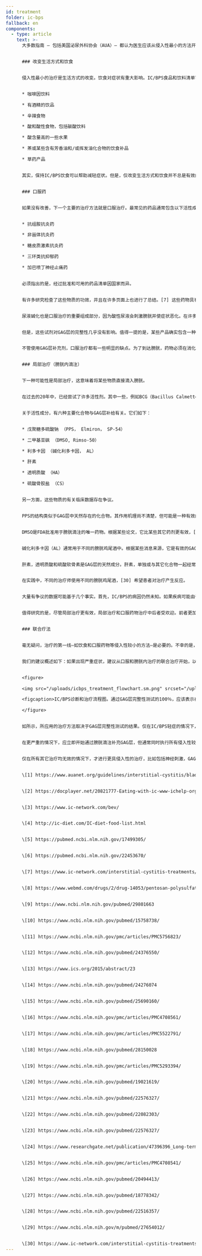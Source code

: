 ```yaml
---
id: treatment
folder: ic-bps
fallback: en
components:
  - type: article
    text: >-
      大多数指南 — 包括美国泌尿外科协会（AUA）— 都认为医生应该从侵入性最小的方法开始，逐步开始使用侵入性更大的技术。[1]


      ### 改变生活方式和饮食


      侵入性最小的治疗是生活方式的改变。饮食对症状有重大影响。IC/BPS食品和饮料清单可在网上广泛提供，[2],[3],[4] 有关主题的科学论文也已发表了很多。[5],[6] 大多数参考文献都同意，某些营养会刺激受损的膀胱壁。通常提到的是以下饮料和食物：


      * 咖啡因饮料

      * 有酒精的饮品

      * 辛辣食物

      * 酸和酸性食物，包括碳酸饮料

      * 酸含量高的一些水果

      * 茶或某些含有芳香油和/或挥发油化合物的饮食补品

      * 草药产品


      其实，保持IC/BPS饮食可以帮助减轻症状。但是，仅改变生活方式和饮食并不总是有效的，特别是在严重的情况下。效果显现通常需要相当长的时间，在这种治疗过程中，症状可能会加重。


      ### 口服药


      如果没有改善，下一个主要的治疗方法就是口服治疗。最常见的药品通常包含以下活性成分：


      * 抗组胺抗炎药

      * 非甾体抗炎药

      * 糖皮质激素抗炎药

      * 三环类抗抑郁药

      * 加巴喷丁神经止痛药


      必须指出的是，经过批准和可用的药品清单因国家而异。


      有许多研究检查了这些物质的功效，并且在许多页面上也进行了总结。[7] 这些药物具有抗炎，止痛介质阻滞和抗抑郁作用， 因此，口服药物是缓解泌尿和/或疼痛症状，从而是改善患者生活质量的有效方法。


      尿液碱化也是口服治疗的重要组成部分，因为酸性尿液会刺激膀胱并使症状恶化。在许多情况下，避免使尿液呈酸性的食物种类效果不佳。因此，碱化药丸（药物或食品补充剂）在口服药物中也起主要作用。


      但是，这些试剂对GAG层的完整性几乎没有影响。值得一提的是，某些产品确实包含一种或多种用于GAG层补给的活性药物成分（稍后详细介绍）。其中许多是众所周知的，可以在网上获得。在这一组中，最重要的药物是戊聚糖多硫酸钠 （PPS， Elmiron， SP-54），已获得美国食品药品管理局（FDA）的批准，被认为是唯一可以有效帮助GAG层补给的口服药物。


      不管使用GAG层补充剂，口服治疗都有一些明显的缺点。为了到达膀胱，药物必须在消化系统中吸收，进入循环系统并到达其它组织。这个事实降低了药物的功效并增加了副作用的机会。例如，PPS必须服用3个月或更长时间才能体验其对GAG层的影响。长时间口服PPS可能会产生严重的副作用，[8] 最新有关发现尤其令人关注。[9]


      ### 局部治疗（膀胱内滴注）


      下一种可能性是局部治疗，这意味着将某些物质直接滴入膀胱。


      在过去的20年中，已经尝试了许多活性剂。其中一些，例如BCG（Bacillus Calmette-Guarin）已经证明是无效的。[10] 其它方式，例如干扰神经生长因子，都存在安全问题。[11] 使用某些物质，仅能部分改善：例如使用香草精，可减轻疼痛，但未观察到泌尿症状改善。[12] 目前有一些药物正在接受检查，但是到目前为止，结果还是有争议的和/或不确定，或者尚未有足够的临床测试。阻断P2X3受体（影响膀胱活动）可能是有希望的，但是还需要进一步的实验。[13] A型肉毒毒素（BTX-A，肉毒素）已被检查过几次，但结果存在争议。[14],[15] 使用脂质体递送不同的药物可能是一种有效的方法，[16] 但是同样，还需要进一步的实验。


      关于活性成分，有六种主要化合物与GAG层补给有关。它们如下：


      * 戊聚糖多硫酸钠 （PPS， Elmiron， SP-54）

      * 二甲基亚砜 （DMSO, Rimso-50）

      * 利多卡因 （碱化利多卡因， AL）

      * 肝素

      * 透明质酸 （HA）

      * 硫酸骨胶盐 （CS）


      另一方面，这些物质的有关临床数据存在争议。


      PPS的结构类似于GAG层中天然存在的化合物。其作用机理尚不清楚，但可能是一种有效的膀胱内药物。[17]


      DMSO是FDA批准用于膀胱滴注的唯一药物。根据某些论文，它比某些其它药剂更有效，[18] 而其它参考文献指出了与DMSO相关的问题。[19]


      碱化利多卡因（AL）通常用于不同的膀胱鸡尾酒中。根据某些消息来源，它是有效的GAG层补给药物。[20] 大多数治疗师认为，即使有研究否认，它可以提高其它化合物的疗效。[21]


      肝素，透明质酸和硫酸软骨素是GAG层的天然成分。肝素，单独或与其它化合物一起经常用于局部治疗。[22] 有数据说它的效果不如 DMSO（请参见上文）。透明质酸可能是最广泛使用的成分，已经对其功效进行了数次检查，结果不同。[23],[24],[25] 对于硫酸软骨素，可用数据也同样存在争议。[26],[27],[28] 根据一些研究，HA + CS的效果跟DMSO一样。[29]


      在实践中，不同的治疗师使用不同的膀胱鸡尾酒，[30] 希望患者对治疗产生反应。


      大量有争议的数据可能基于几个事实。首先，IC/BPS的病因仍然未知。如果疾病可能由于不同的原因而出现，那么病因不同的患者对治疗的反应可能会不同。第二，在许多国家中，仅批准一种或很少的这些药物，仅此一项就阻碍了建立可比性及可能性的客观。第三，在大多数国家，只有很少的药剂或鸡尾酒用于滴注，通常是治安官状，因此难以取得足够的样本量进行临床试验。


      值得研究的是，尽管局部治疗更有效，局部治疗和口服药物治疗中后者受欢迎。前者更加有效，只要使用正确的药物即可。入侵性是重要的因素。除非不可避免，许多医生倾向于避免使用导管。患者通常因为怕疼痛以及导管可能引起的问题（微损伤和感染）和风险而拒绝滴注疗法。为了克服这些问题，Urosystem才开发出来了UroDapter®和UroStill®。前者是一种小型装置，可替代导管。后者是一种能够让女性患者自我滴注的设备。使用UroStill®，膀胱治疗可以在家中进行，而无需治疗师的任何直接帮助。


      ### 联合疗法


      毫无疑问，治疗的第一线—如饮食和口服药物等侵入性较小的方法—是必要的。不幸的是，不仅诊断时间长，而且侵入性较小的治疗方法的效果稍后出现。这导致了一种常见的情况，即患者浪费1-3年或更长时间而生活在难以忍受的痛苦，严重的泌尿综合症以及生活质量逐渐恶化的情况下。通过这种方式花费的时间越多，患者根本就不会对侵入性较小的治疗方案做出反应。


      我们的建议概述如下：如果出现严重症状，建议从口服和膀胱内治疗的联合治疗开始，以使患者的病情尽快好转。


      <figure>

      <img src="/uploads/icbps_treatment_flowchart.sm.png" srcset="/uploads/icbps_treatment_flowchart.png 2x, /uploads/icbps_treatment_flowchart.sm.png 1x" alt="ICBPS treatment flowchart"/>

      <figcaption>IC/BPS诊断和治疗流程图。通过GAG层完整性测试的100％，应该表示在第一天 （液体摄入量少）测量的尿液平均值（参见《诊断IC/BPS》）。</figcaption>

      </figure>


      如所示，所应用的治疗方法取决于GAG层完整性测试的结果。仅在IC/BPS轻症的情况下，改变生活方式，饮食和口服药物才有效且足够。在这些情况下，也需要对患者进行随访，因为尽管进行了治疗，但不能排除病情恶化。（患者随访系统尚未提供在本网站。）


      在更严重的情况下，应立即开始通过膀胱滴注补充GAG层，但通常同时执行所有侵入性较小的方法。


      仅在所有其它治疗均无效的情况下，才进行更具侵入性的治疗，比如包括神经刺激，GAG层受损区域的充填或膀胱切除术。考虑到错误的成本效益比，大多数情况下，将替代方法，包括针灸，高压氧疗法，建议作为补充治疗使用。


      \[1] https://www.auanet.org/guidelines/interstitial-cystitis/bladder-pain-syndrome-(2011-amended-2014)


      \[2] https://docplayer.net/20821777-Eating-with-ic-www-ichelp-org-interstitial-cystitis-association.html


      \[3] https://www.ic-network.com/bev/


      \[4] http://ic-diet.com/IC-diet-food-list.html


      \[5] https://pubmed.ncbi.nlm.nih.gov/17499305/


      \[6] https://pubmed.ncbi.nlm.nih.gov/22453670/


      \[7] https://www.ic-network.com/interstitial-cystitis-treatments/oral-medication/


      \[8] https://www.webmd.com/drugs/2/drug-14053/pentosan-polysulfate-sodium-oral/details


      \[9] https://www.ncbi.nlm.nih.gov/pubmed/29801663


      \[10] https://www.ncbi.nlm.nih.gov/pubmed/15758738/


      \[11] https://www.ncbi.nlm.nih.gov/pmc/articles/PMC5756823/


      \[12] https://www.ncbi.nlm.nih.gov/pubmed/24376550/


      \[13] https://www.ics.org/2015/abstract/23


      \[14] https://www.ncbi.nlm.nih.gov/pubmed/24276074


      \[15] https://www.ncbi.nlm.nih.gov/pubmed/25690160/


      \[16] https://www.ncbi.nlm.nih.gov/pmc/articles/PMC4708561/


      \[17] https://www.ncbi.nlm.nih.gov/pmc/articles/PMC5522791/


      \[18] https://www.ncbi.nlm.nih.gov/pubmed/28150028


      \[19] https://www.ncbi.nlm.nih.gov/pmc/articles/PMC5293394/


      \[20] https://www.ncbi.nlm.nih.gov/pubmed/19021619/


      \[21] https://www.ncbi.nlm.nih.gov/pubmed/22576327/


      \[22] https://www.ncbi.nlm.nih.gov/pubmed/22082303/


      \[23] https://www.ncbi.nlm.nih.gov/pubmed/22576327/


      \[24] https://www.researchgate.net/publication/47396396_Long-term_results_of_intravesical_hyaluronan_therapy_in_bladder_pain_syndromeinterstitial_cystitis


      \[25] https://www.ncbi.nlm.nih.gov/pmc/articles/PMC4708541/


      \[26] https://www.ncbi.nlm.nih.gov/pubmed/20494413/


      \[27] https://www.ncbi.nlm.nih.gov/pubmed/18778342/


      \[28] https://www.ncbi.nlm.nih.gov/pubmed/22516357/


      \[29] https://www.ncbi.nlm.nih.gov/m/pubmed/27654012/


      \[30] https://www.ic-network.com/interstitial-cystitis-treatments/bladder-instillations/
---
```

